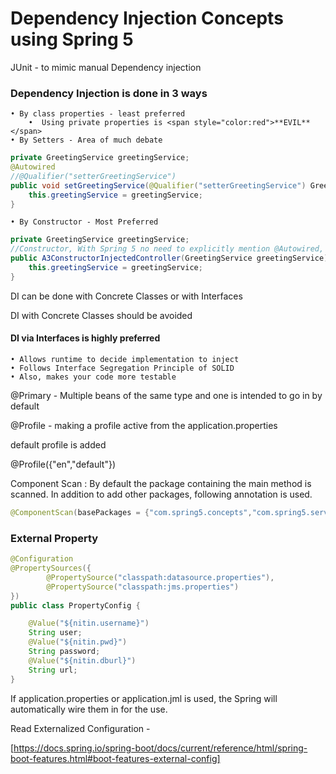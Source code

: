 # Dependency Injection Concepts using Spring 5

JUnit - to mimic manual Dependency injection
           
### Dependency Injection is done in 3 ways

	• By class properties - least preferred
	    •  Using private properties is <span style="color:red">**EVIL**</span>
	• By Setters - Area of much debate
	
```java
private GreetingService greetingService;
@Autowired
//@Qualifier("setterGreetingService")
public void setGreetingService(@Qualifier("setterGreetingService") GreetingService greetingService) {
    this.greetingService = greetingService;
}
```
	• By Constructor - Most Preferred
```java
private GreetingService greetingService;
//Constructor, With Spring 5 no need to explicitly mention @Autowired, but its a good practice
public A3ConstructorInjectedController(GreetingService greetingService) {
    this.greetingService = greetingService;
}
```

DI can be done with Concrete Classes or with Interfaces

DI with Concrete Classes should be avoided

#### DI via Interfaces is highly preferred
	• Allows runtime to decide implementation to inject
	• Follows Interface Segregation Principle of SOLID
	• Also, makes your code more testable

@Primary - Multiple beans of the same type and
           one is intended to go in by default 
           
@Profile - making a profile active from the application.properties

default profile is added 

@Profile({"en","default"})

Component Scan : By default the package containing the main method is scanned. In addition to add other
packages, following annotation is used.

```java
@ComponentScan(basePackages = {"com.spring5.concepts","com.spring5.services"})
``` 

### External Property

```java
@Configuration
@PropertySources({
        @PropertySource("classpath:datasource.properties"),
        @PropertySource("classpath:jms.properties")
})
public class PropertyConfig {

    @Value("${nitin.username}")
    String user;
    @Value("${nitin.pwd}")
    String password;
    @Value("${nitin.dburl}")
    String url;
}
```

If application.properties or application.jml is used, the Spring will automatically wire them in for the use.

Read Externalized Configuration - 

[https://docs.spring.io/spring-boot/docs/current/reference/html/spring-boot-features.html#boot-features-external-config]

